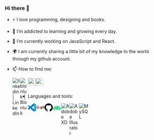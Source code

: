 ### Hi there 👋

- :zap:  I love programming, designing and books.
- 🌱 I’m addicted to learning and growing every day.
- 🔭 I’m currently working on JavaScript and React.

- :earth_africa: I am currently sharing a little bit of my knowledge to the world through my github account.
- 📫 How to find me: 

     [<img align="left" alt="linkedin | LinkedIn" width="24px" src="https://upload.wikimedia.org/wikipedia/commons/8/81/LinkedIn_icon.svg" />][linkedin]
[<img align="left" alt="bionluk | Bionluk" width="24px" src="https://gcdn.bionluk.com/site/icon/faviconsv2/apple-icon-180x180.png" />][bionluk]
[<img align="left" height="24" width="24" src="https://cdn.jsdelivr.net/npm/simple-icons@v4/icons/instagram.svg" />][instagram]
[<img align="left" height="24" width="24" src="https://www.google.com/url?sa=i&url=https%3A%2F%2Flogowik.com%2Fgmail-new-icon-logo-vector-svg-pdf-ai-eps-cdr-free-download-16539.html&psig=AOvVaw3CWQksgtnp77v7jx9CA6f4&ust=1704744976055000&source=images&cd=vfe&opi=89978449&ved=0CBEQjRxqFwoTCIDMm4iMzIMDFQAAAAAdAAAAABAQ" />][gmail]

<br />

[instagram]: https://www.instagram.com/feridemtn/
[bionluk]: https://bionluk.com/feridemetin
[linkedin]: https://www.linkedin.com/in/feride-metin-558037183/
[gmail]: mailto:feridemetin97@gmail.com

<br />

-    Languages and tools: 


     [<img align="left" alt="Visual Studio Code" width="26px" src="https://raw.githubusercontent.com/github/explore/80688e429a7d4ef2fca1e82350fe8e3517d3494d/topics/visual-studio-code/visual-studio-code.png" />][vsCode]
[<img align="left" alt="Git" width="26px" src="https://raw.githubusercontent.com/github/explore/80688e429a7d4ef2fca1e82350fe8e3517d3494d/topics/git/git.png" />][git]
[<img align="left" alt="GitHub" width="26px" src="https://raw.githubusercontent.com/github/explore/78df643247d429f6cc873026c0622819ad797942/topics/github/github.png" />][github]
[<img align="left" alt="Android" width="26px" src="https://raw.githubusercontent.com/github/explore/80688e429a7d4ef2fca1e82350fe8e3517d3494d/topics/android/android.png" />][android]
[<img align="left" alt="Adobe XD" width="26px" src="https://upload.wikimedia.org/wikipedia/commons/thumb/c/c2/Adobe_XD_CC_icon.svg/1200px-Adobe_XD_CC_icon.svg.png" />][xd]
[<img align="left" alt="Adobe İllusrator" width="30px" src="https://upload.wikimedia.org/wikipedia/commons/thumb/f/fb/Adobe_Illustrator_CC_icon.svg/1200px-Adobe_Illustrator_CC_icon.svg.png" />][İllusrator]
[<img align="left" alt="MySQL" width="30px" src="http://www.onurbabur.com/wp-content/uploads/2020/09/MySQL-Logo.wine_.png" />][mysql]



<br />


[vsCode]: https://code.visualstudio.com/
[git]: https://git-scm.com/
[android]: https://www.android.com/
[github]: https://github.com/FerideMetin
[xd]: https://www.adobe.com/products/xd.html
[İllusrator]: https://www.adobe.com/tr/products/illustrator.html?skwcid=AL!3085!3!340875293885!b!!g!!%2Billustrator&mv=search&sdid=KCJMVLF6&ef_id=CjwKCAiAhreNBhAYEiwAFGGKPIz5psbkMkMnEMlWQ9YPHP-5OL2rJ7GizYr4Fpa-5SGr4Mozs9LDLhoC5w4QAvD_BwE:G:s&s_kwcid=AL!3085!3!340875293885!b!!g!!%2Billustrator!1479263260!57981341180&gclid=CjwKCAiAhreNBhAYEiwAFGGKPIz5psbkMkMnEMlWQ9YPHP-5OL2rJ7GizYr4Fpa-5SGr4Mozs9LDLhoC5w4QAvD_BwE
[mysql]: https://www.mysql.com


<!--
**FerideMetin/FerideMetin** is a ✨ _special_ ✨ repository because its `README.md` (this file) appears on your GitHub profile.

Here are some ideas to get you started:

- 🔭 I’m currently working on ...
- 🌱 I’m currently learning ...
- 👯 I’m looking to collaborate on ...
- 🤔 I’m looking for help with ...
- 💬 Ask me about ...
- 📫 How to reach me: ...
- 😄 Pronouns: ...
- ⚡ Fun fact: ...
-->
